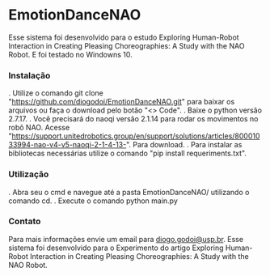 # EmotionDanceNAO

Esse sistema foi desenvolvido para o estudo Exploring Human-Robot Interaction in Creating Pleasing Choreographies: A Study with the NAO Robot. E foi testado no Windowns 10.

### Instalação
. Utilize o comando git clone "https://github.com/diogodoi/EmotionDanceNAO.git" para baixar os arquivos ou faça o download pelo botão "<> Code".
. Baixe o python versão 2.7.17.
. Você precisará do naoqi versão 2.1.14 para rodar os movimentos no robô NAO. Acesse "https://support.unitedrobotics.group/en/support/solutions/articles/80001033994-nao-v4-v5-naoqi-2-1-4-13-". Para download.
. Para instalar as bibliotecas necessárias utilize o comando "pip install requeriments.txt".

### Utilização
. Abra seu o cmd e navegue até a pasta EmotionDanceNAO/ utilizando o comando cd.
. Execute o comando python main.py

### Contato
Para mais informações envie um email para diogo.godoi@usp.br.
Esse sistema foi desenvolvido para o Experimento do artigo Exploring Human-Robot Interaction in Creating Pleasing Choreographies: A Study with the NAO Robot.
